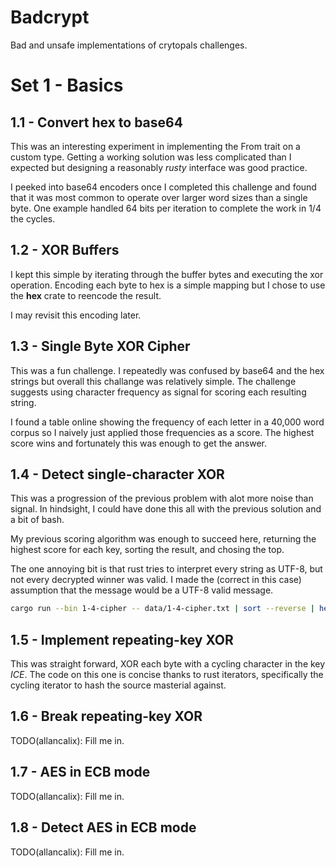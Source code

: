 # Badcrypt

Bad and unsafe implementations of crytopals challenges.

# Set 1 - Basics

## 1.1 - Convert hex to base64

This was an interesting experiment in implementing the From trait on a custom
type. Getting a working solution was less complicated than I expected but designing
a reasonably _rusty_ interface was good practice.

I peeked into base64 encoders once I completed this challenge and found that
it was most common to operate over larger word sizes than a single byte. One
example handled 64 bits per iteration to complete the work in 1/4 the cycles.

## 1.2 - XOR Buffers

I kept this simple by iterating through the buffer bytes and executing the xor operation. Encoding each byte to hex is a simple
mapping but I chose to use the **hex** crate to reencode the result.

I may revisit this encoding later.

## 1.3 - Single Byte XOR Cipher

This was a fun challenge. I repeatedly was confused by base64 and the hex strings
but overall this challange was relatively simple. The challenge suggests using
character frequency as signal for scoring each resulting string.

I found a table online showing the frequency of each letter in a 40,000 word corpus
so I naively just applied those frequencies as a score. The highest score wins
and fortunately this was enough to get the answer.

## 1.4 - Detect single-character XOR

This was a progression of the previous problem with alot more noise than signal.
In hindsight, I could have done this all with the previous solution and a bit of
bash.

My previous scoring algorithm was enough to succeed here, returning the highest
score for each key, sorting the result, and chosing the top.

The one annoying bit is that rust tries to interpret every string as UTF-8, but
not every decrypted winner was valid. I made the (correct in this case) assumption
that the message would be a UTF-8 valid message.

```sh
cargo run --bin 1-4-cipher -- data/1-4-cipher.txt | sort --reverse | head -n 1
```

## 1.5 - Implement repeating-key XOR

This was straight forward, XOR each byte with a cycling character in the key _ICE_.
The code on this one is concise thanks to rust iterators, specifically the cycling
iterator to hash the source masterial against.

## 1.6 - Break repeating-key XOR
TODO(allancalix): Fill me in.

## 1.7 - AES in ECB mode
TODO(allancalix): Fill me in.

## 1.8 - Detect AES in ECB mode
TODO(allancalix): Fill me in.